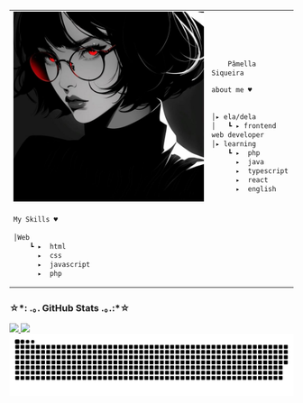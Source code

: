 
<table>
    <tr>
        <td style="width: 30%;">
            <img src="img/icon.jpg" style="width:100%; border: none;"/>
        </td>
        <td style="width: 10%; vertical-align: middle;">
            <p style="font-family: monospace; font-size: 80px;">
                
        Pâmella Siqueira
    
</p>                                                                  
        
    about me ♥︎

    
    │▸ ela/dela
    │   ┗ ▸ frontend web developer                                              
    │▸ learning
        ┗ ▸  php
          ▸  java
          ▸  typescript
          ▸  react
          ▸  english
                                              
</p>

</tr>

<tr>
<td style="width:10%;>
    
    Frontend Developer ♥︎

    
    Sou estudante de Análise e Desenvolvimento de Sistemas, focada em tecnologias como HTML, CSS, PHP, JavaScript e Java.
                                              
</td>
<td style="width:10%;>
                                                  
                                                                                                  
                                                                                                    
        
    My Skills ♥︎

    │Web
        ┗ ▸  html
          ▸  css
          ▸  javascript
          ▸  php

                                              
</td>
</table>
<div>
  <h3> ☆*: .｡. GitHub Stats .｡.:*☆ </h3>
  <a href="https://www.linkedin.com/in/pamellasiq/">
  <img height="160" src="https://github-readme-stats.vercel.app/api?username=pamellasiq&show_icons=true&theme=dark"/>
  <img height="160" src="https://github-readme-stats.vercel.app/api/top-langs/?username=pamellasiq&layout=compact&theme=dark"/>
</div>
    
<picture align="center">
  <source media="(prefers-color-scheme: light)" srcset="https://raw.githubusercontent.com/pamellasiq/pamellasiq/output/github-contribution-grid-snake-light.svg">
  <img align="center" alt="github contribution grid snake animation" src="https://raw.githubusercontent.com/pamellasiq/pamellasiq/output/github-contribution-grid-snake.svg">
</picture>




